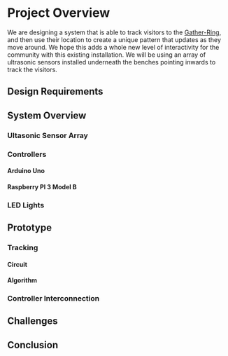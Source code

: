 # **Project Overview**

We are designing a system that is able to track visitors to the <a href="https://carleton.ca/our-stories/story/gather-ring/">Gather-Ring</a>, and then use their location to create a unique pattern that updates as they move around. We hope this adds a whole new level of interactivity for the community with this existing installation. We will be using an array of ultrasonic sensors installed underneath the benches pointing inwards to track the visitors.

## Design Requirements

## System Overview

### Ultasonic Sensor Array

### Controllers

#### Arduino Uno

#### Raspberry PI 3 Model B

### LED Lights

## Prototype

### Tracking

#### Circuit

#### Algorithm

### Controller Interconnection

## Challenges

## Conclusion